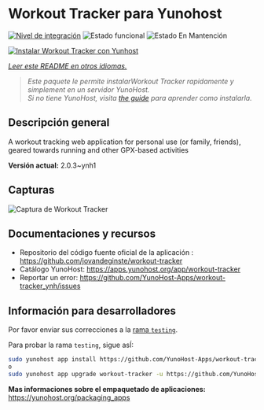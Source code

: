 <!--
Este archivo README esta generado automaticamente<https://github.com/YunoHost/apps/tree/master/tools/readme_generator>
No se debe editar a mano.
-->

# Workout Tracker para Yunohost

[![Nivel de integración](https://apps.yunohost.org/badge/integration/workout-tracker)](https://ci-apps.yunohost.org/ci/apps/workout-tracker/)
![Estado funcional](https://apps.yunohost.org/badge/state/workout-tracker)
![Estado En Mantención](https://apps.yunohost.org/badge/maintained/workout-tracker)

[![Instalar Workout Tracker con Yunhost](https://install-app.yunohost.org/install-with-yunohost.svg)](https://install-app.yunohost.org/?app=workout-tracker)

*[Leer este README en otros idiomas.](./ALL_README.md)*

> *Este paquete le permite instalarWorkout Tracker rapidamente y simplement en un servidor YunoHost.*  
> *Si no tiene YunoHost, visita [the guide](https://yunohost.org/install) para aprender como instalarla.*

## Descripción general

A workout tracking web application for personal use (or family, friends), geared towards running and other GPX-based activities

**Versión actual:** 2.0.3~ynh1

## Capturas

![Captura de Workout Tracker](./doc/screenshots/screenshot.jpg)

## Documentaciones y recursos

- Repositorio del código fuente oficial de la aplicación : <https://github.com/jovandeginste/workout-tracker>
- Catálogo YunoHost: <https://apps.yunohost.org/app/workout-tracker>
- Reportar un error: <https://github.com/YunoHost-Apps/workout-tracker_ynh/issues>

## Información para desarrolladores

Por favor enviar sus correcciones a la [rama `testing`](https://github.com/YunoHost-Apps/workout-tracker_ynh/tree/testing).

Para probar la rama `testing`, sigue asÍ:

```bash
sudo yunohost app install https://github.com/YunoHost-Apps/workout-tracker_ynh/tree/testing --debug
o
sudo yunohost app upgrade workout-tracker -u https://github.com/YunoHost-Apps/workout-tracker_ynh/tree/testing --debug
```

**Mas informaciones sobre el empaquetado de aplicaciones:** <https://yunohost.org/packaging_apps>
